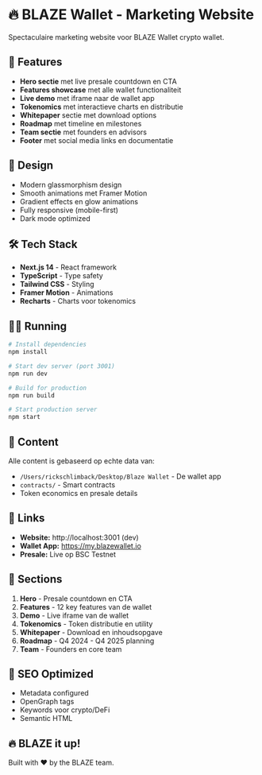 # 🔥 BLAZE Wallet - Marketing Website

Spectaculaire marketing website voor BLAZE Wallet crypto wallet.

## 🚀 Features

- **Hero sectie** met live presale countdown en CTA
- **Features showcase** met alle wallet functionaliteit
- **Live demo** met iframe naar de wallet app
- **Tokenomics** met interactieve charts en distributie
- **Whitepaper** sectie met download options
- **Roadmap** met timeline en milestones
- **Team sectie** met founders en advisors
- **Footer** met social media links en documentatie

## 🎨 Design

- Modern glassmorphism design
- Smooth animations met Framer Motion
- Gradient effects en glow animations
- Fully responsive (mobile-first)
- Dark mode optimized

## 🛠 Tech Stack

- **Next.js 14** - React framework
- **TypeScript** - Type safety
- **Tailwind CSS** - Styling
- **Framer Motion** - Animations
- **Recharts** - Charts voor tokenomics

## 🏃‍♂️ Running

```bash
# Install dependencies
npm install

# Start dev server (port 3001)
npm run dev

# Build for production
npm run build

# Start production server
npm start
```

## 📝 Content

Alle content is gebaseerd op echte data van:
- `/Users/rickschlimback/Desktop/Blaze Wallet` - De wallet app
- `contracts/` - Smart contracts
- Token economics en presale details

## 🔗 Links

- **Website:** http://localhost:3001 (dev)
- **Wallet App:** https://my.blazewallet.io
- **Presale:** Live op BSC Testnet

## 📱 Sections

1. **Hero** - Presale countdown en CTA
2. **Features** - 12 key features van de wallet
3. **Demo** - Live iframe van de wallet
4. **Tokenomics** - Token distributie en utility
5. **Whitepaper** - Download en inhoudsopgave
6. **Roadmap** - Q4 2024 - Q4 2025 planning
7. **Team** - Founders en core team

## 🎯 SEO Optimized

- Metadata configured
- OpenGraph tags
- Keywords voor crypto/DeFi
- Semantic HTML

## 🔥 BLAZE it up!

Built with ❤️ by the BLAZE team.

